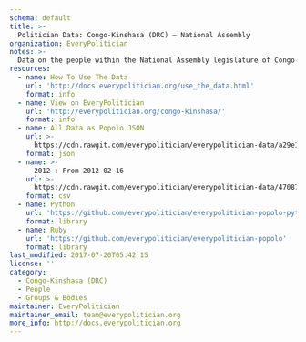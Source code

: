 ```yaml
---
schema: default
title: >-
  Politician Data: Congo-Kinshasa (DRC) — National Assembly
organization: EveryPolitician
notes: >-
  Data on the people within the National Assembly legislature of Congo-Kinshasa (DRC).
resources:
  - name: How To Use The Data
    url: 'http://docs.everypolitician.org/use_the_data.html'
    format: info
  - name: View on EveryPolitician
    url: 'http://everypolitician.org/congo-kinshasa/'
    format: info
  - name: All Data as Popolo JSON
    url: >-
      https://cdn.rawgit.com/everypolitician/everypolitician-data/a29e16a439c159787d144d628844cbacc04f5e1f/data/Congo-Kinshasa/Assembly/ep-popolo-v1.0.json
    format: json
  - name: >-
      2012–: From 2012-02-16
    url: >-
      https://cdn.rawgit.com/everypolitician/everypolitician-data/47087463bdf1ecbad42a9792df0c2b1b89b90353/data/Congo-Kinshasa/Assembly/term-2012.csv
    format: csv
  - name: Python
    url: 'https://github.com/everypolitician/everypolitician-popolo-python'
    format: library
  - name: Ruby
    url: 'https://github.com/everypolitician/everypolitician-popolo'
    format: library
last_modified: 2017-07-20T05:42:15
license: ''
category:
  - Congo-Kinshasa (DRC)
  - People
  - Groups & Bodies
maintainer: EveryPolitician
maintainer_email: team@everypolitician.org
more_info: http://docs.everypolitician.org
---
```


